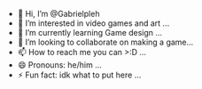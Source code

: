 - 👋 Hi, I’m @Gabrielpleh
- 👀 I’m interested in video games and art ...
- 🌱 I’m currently learning Game design ...
- 💞️ I’m looking to collaborate on making a game...
- 📫 How to reach me you can >:D ...
- 😄 Pronouns: he/him ...
- ⚡ Fun fact: idk what to put here ...

<!---
Gabrielpleh/Gabrielpleh is a ✨ special ✨ repository because its `README.md` (this file) appears on your GitHub profile.
You can click the Preview link to take a look at your changes.
--->
